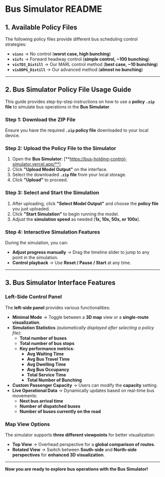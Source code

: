 # **Bus Simulator README**

## **1. Available Policy Files**  
The following policy files provide different bus scheduling control strategies:  

- **`visnc`** → No control (**worst case, high bunching**)  
- **`visfc`** → Forward headway control (**simple control, ~100 bunching**)  
- **`visTD3_Distill`** → Our MARL control method (**best case, ~10 bunching**)  
- **`visDDPG_Distill`** → Our advanced method (**almost no bunching**)  

---

## **2. Bus Simulator Policy File Usage Guide**  
This guide provides step-by-step instructions on how to use a **policy `.zip` file** to simulate bus operations in the **Bus Simulator**.

### **Step 1: Download the ZIP File**  
Ensure you have the required **`.zip` policy file** downloaded to your local device.

### **Step 2: Upload the Policy File to the Simulator**  
1. Open the **Bus Simulator**: [**https://bus-holding-control-simulator.vercel.app/**] 
2. Click **"Upload Model Output"** on the interface.  
3. Select the downloaded **`.zip` file** from your local storage.  
4. Click **"Upload"** to proceed.  

### **Step 3: Select and Start the Simulation**  
1. After uploading, click **"Select Model Output"** and choose the **policy file** you just uploaded.  
2. Click **"Start Simulation"** to begin running the model.  
3. Adjust the **simulation speed** as needed (**1x, 10x, 50x, or 100x**).  

### **Step 4: Interactive Simulation Features**  
During the simulation, you can:  
- **Adjust progress manually** → Drag the timeline slider to jump to any point in the simulation.  
- **Control playback** → Use **Reset / Pause / Start** at any time.  

---

## **3. Bus Simulator Interface Features**  

### **Left-Side Control Panel**
The **left-side panel** provides various functionalities:  

- **Minimal Mode** → Toggle between a **3D map** view or a **single-route visualization**.  
- **Simulation Statistics** *(automatically displayed after selecting a policy file)*:  
  - **Total number of buses**  
  - **Total number of bus stops**  
  - **Key performance metrics**:  
    - **Avg Waiting Time**  
    - **Avg Bus Travel Time**  
    - **Avg Dwelling Time**  
    - **Avg Bus Occupancy**  
    - **Total Service Time**  
    - **Total Number of Bunching**  
- **Custom Passenger Capacity** → Users can modify the **capacity** setting.  
- **Live Operational Data** → Dynamically updates based on real-time bus movements:  
  - **Next bus arrival time**  
  - **Number of dispatched buses**  
  - **Number of buses currently on the road**  

### **Map View Options**  
The simulator supports **three different viewpoints** for better visualization:  
- **Top View** → Overhead perspective for a **global comparison of routes**.  
- **Rotated View** → Switch between **South-side** and **North-side perspectives** for **enhanced 3D visualization**.  

---

**Now you are ready to explore bus operations with the Bus Simulator!**
